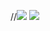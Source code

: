 //<img src="https://img.shields.io/badge/스택이름-색상코드?style=flat-square&logo=로고명&logoColor=로고색"/>
<img src="https://img.shields.io/badge/Python-#3776AB?style=flat-square&logo=python&logoColor=white"/>
